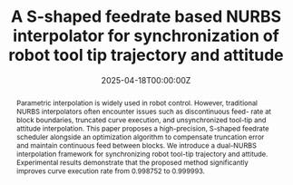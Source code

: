 ---
title: "A S‑shaped feedrate based NURBS interpolator for synchronization of robot tool tip trajectory and attitude"

authors:
  - Guanghui Liu
  - Fuyuan Tan
  - Ming Zhang
  - Qiang Li
  - Lijin Fang

author_notes:
  - 'School of Artificial Intelligence, Shenyang University of Technology, Shenyang, China. Email: guanghuiliu@sut.edu.cn (Corresponding author)'
  - 'School of Artificial Intelligence, Shenyang University of Technology, Shenyang, China'
  - 'School of Mechanical Engineering, Shenyang University of Technology, Shenyang, China'
  - 'College of Big Data and Internet, Shenzhen Technology University, Shenzhen, China'
  - 'Faculty of Robot Science and Engineering, Northeastern University, Shenyang, China'
  
date: "2025-04-18T00:00:00Z"
doi: "10.1002/asjc.3685"
publishDate: "2025-04-18T00:00:00Z"

publication_types: ["article-journal"]

publication: In *Asian Journal of Control*
publication_short: In *Asian J. Control*

abstract:
  Parametric interpolation is widely used in robot control. However, traditional NURBS interpolators often encounter issues such as discontinuous feed- rate at block boundaries, truncated curve execution, and unsynchronized tool-tip and attitude interpolation. This paper proposes a high-precision, S-shaped feedrate scheduler alongside an optimization algorithm to compensate truncation error and maintain continuous feed between blocks. We introduce a dual-NURBS interpolation framework for synchronizing robot tool-tip trajectory and attitude. Experimental results demonstrate that the proposed method significantly improves curve execution rate from 0.998752 to 0.999993.

tags: ["NURBS", "feedrate scheduling", "robotics", "trajectory planning"]

url_pdf: "https://onlinelibrary.wiley.com/doi/pdf/10.1002/asjc.3685"

---
